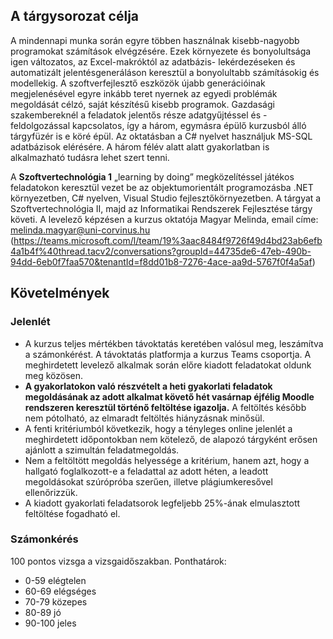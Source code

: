 ## A tárgysorozat célja

A mindennapi munka során egyre többen használnak kisebb-nagyobb programokat számítások elvégzésére. Ezek környezete és bonyolultsága igen változatos, az Excel-makróktól az adatbázis- lekérdezéseken és automatizált jelentésgeneráláson keresztül a bonyolultabb számításokig és modellekig. A szoftverfejlesztő eszközök újabb generációinak megjelenésével egyre inkább teret nyernek az egyedi problémák megoldását célzó, saját készítésű kisebb programok. Gazdasági szakembereknél a feladatok jelentős része adatgyűjtéssel és -feldolgozással kapcsolatos, így a három, egymásra épülő kurzusból álló tárgyfüzér is e köré épül. Az oktatásban a C# nyelvet használjuk MS-SQL adatbázisok elérésére. A három félév alatt alatt gyakorlatban is alkalmazható tudásra lehet szert tenni.

A **Szoftvertechnológia 1** „learning by doing” megközelítéssel játékos feladatokon keresztül vezet be az objektumorientált programozásba .NET környezetben, C# nyelven, Visual Studio fejlesztőkörnyezetben. A tárgyat a Szoftvertechnológia II, majd az Informatikai Rendszerek Fejlesztése tárgy követi.
A levelező képzésen a kurzus oktatója Magyar Melinda, email címe: melinda.magyar@uni-corvinus.hu
(https://teams.microsoft.com/l/team/19%3aac8484f9726f49d4bd23ab6efb4a1b4f%40thread.tacv2/conversations?groupId=44735de6-47eb-490b-94dd-6eb0f7faa570&tenantId=f8dd01b8-7276-4ace-aa9d-5767f0f4a5af)

  

## Követelmények

### Jelenlét 
- A kurzus teljes mértékben távoktatás keretében valósul meg, leszámítva a számonkérést. A távoktatás platformja a kurzus Teams csoportja. A meghirdetett levelező alkalmak során előre kiadott feladatokat oldunk meg közösen. 
- **A gyakorlatokon való részvételt a heti gyakorlati feladatok megoldásának az adott alkalmat követő hét vasárnap éjfélig Moodle rendszeren keresztül történő feltöltése igazolja.** A feltöltés később nem pótolható, az elmaradt feltöltés hiányzásnak minősül.   
- A fenti kritériumból következik, hogy a tényleges online jelenlét a meghirdetett időpontokban nem kötelező, de alapozó tárgyként erősen ajánlott a szimultán feladatmegoldás.
- Nem a feltöltött megoldás helyessége a kritérium, hanem azt, hogy a hallgató foglalkozott-e a feladattal az adott héten, a leadott megoldásokat szúrópróba szerűen, illetve plágiumkeresővel ellenőrizzük. 
- A kiadott gyakorlati feladatsorok legfeljebb 25%-ának elmulasztott feltöltése fogadható el.

### Számonkérés

100 pontos vizsga a vizsgaidőszakban. 
Ponthatárok:
-   0-59 elégtelen
-   60-69 elégséges
-   70-79 közepes
-   80-89 jó
-   90-100 jeles
